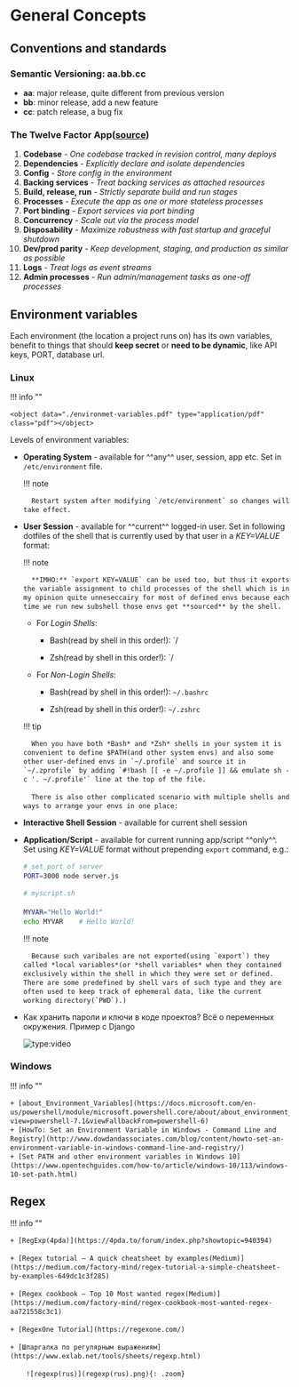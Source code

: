# General Concepts
## Conventions and standards

### Semantic Versioning: aa.bb.cc

+ **aa**: major release, quite different from previous version
+ **bb**: minor release, add a new feature
+ **cc**: patch release, a bug fix

### The Twelve Factor App([source](https://www.12factor.net/))

1. **Codebase** - *One codebase tracked in revision control, many deploys*
2. **Dependencies** - *Explicitly declare and isolate dependencies*
3. **Config** - *Store config in the environment*
4. **Backing services** - *Treat backing services as attached resources*
5. **Build, release, run** - *Strictly separate build and run stages*
6. **Processes** - *Execute the app as one or more stateless processes*
7. **Port binding** - *Export services via port binding*
8. **Concurrency** - *Scale out via the process model*
9. **Disposability** - *Maximize robustness with fast startup and graceful shutdown*
10. **Dev/prod parity** - *Keep development, staging, and production as similar as possible*
11. **Logs** - *Treat logs as event streams*
12. **Admin processes** - *Run admin/management tasks as one-off processes*

## Environment variables

Each environment (the location a project runs on) has its own variables, benefit to things that should **keep secret** or **need to be dynamic**, like API keys, PORT, database url.

### Linux

!!! info ""

    <object data="./environmet-variables.pdf" type="application/pdf" class="pdf"></object>

Levels of environment variables:

+ **Operating System** - available for ^^any^^ user, session, app etc. Set in `/etc/environment` file.

    !!! note

        Restart system after modifying `/etc/environment` so changes will take effect.

+ **User Session** - available for ^^current^^ logged-in user. Set in following dotfiles of the shell that is currently used by that user in a *KEY=VALUE* format:

    !!! note

        **IMHO:** `export KEY=VALUE` can be used too, but thus it exports the variable assignment to child processes of the shell which is in my opinion quite unneseccairy for most of defined envs because each time we run new subshell those envs get **sourced** by the shell.

    + For *Login Shells*:

        + Bash(read by shell in this order!): `/

        + Zsh(read by shell in this order!): `/

    + For *Non-Login Shells*:

        + Bash(read by shell in this order!): `~/.bashrc`

        + Zsh(read by shell in this order!): `~/.zshrc`

    !!! tip

        When you have both *Bash* and *Zsh* shells in your system it is convenient to define $PATH(and other system envs) and also some other user-defined envs in `~/.profile` and source it in `~/.zprofile` by adding `#!bash [[ -e ~/.profile ]] && emulate sh -c '. ~/.profile'` line at the top of the file.

        There is also other complicated scenario with multiple shells and ways to arrange your envs in one place:

+ **Interactive Shell Session** - available for current shell session

+ **Application/Script** - available for current running app/script ^^only^^. Set using *KEY=VALUE* format without prepending `export` command, e.g.:

    ```bash
    # set port of server
    PORT=3000 node server.js
    ```

    ```bash
    # myscript.sh

    MYVAR="Hello World!"
    echo MYVAR    # Hello World!
    ```

    !!! note

        Because such varibales are not exported(using `export`) they called *local variables*(or *shell variables* when they contained exclusively within the shell in which they were set or defined. There are some predefined by shell vars of such type and they are often used to keep track of ephemeral data, like the current working directory(`PWD`).)


+ Как хранить пароли и ключи в коде проектов? Всё о переменных окружения. Пример с Django

    ![type:video](https://www.youtube.com/embed/Y9MRCxq4DIc)

### Windows

!!! info ""

    + [about_Environment_Variables](https://docs.microsoft.com/en-us/powershell/module/microsoft.powershell.core/about/about_environment_variables?view=powershell-7.1&viewFallbackFrom=powershell-6)
    + [HowTo: Set an Environment Variable in Windows - Command Line and Registry](http://www.dowdandassociates.com/blog/content/howto-set-an-environment-variable-in-windows-command-line-and-registry/)
    + [Set PATH and other environment variables in Windows 10](https://www.opentechguides.com/how-to/article/windows-10/113/windows-10-set-path.html)

## Regex

!!! info ""

    + [RegExp(4pda)](https://4pda.to/forum/index.php?showtopic=940394)

    + [Regex tutorial — A quick cheatsheet by examples(Medium)](https://medium.com/factory-mind/regex-tutorial-a-simple-cheatsheet-by-examples-649dc1c3f285)

    + [Regex cookbook — Top 10 Most wanted regex(Medium)](https://medium.com/factory-mind/regex-cookbook-most-wanted-regex-aa721558c3c1)

    + [RegexOne Tutorial](https://regexone.com/)

    + [Шпаргалка по регулярным выражениям](https://www.exlab.net/tools/sheets/regexp.html)

        ![regexp(rus)](regexp(rus).png){: .zoom}

